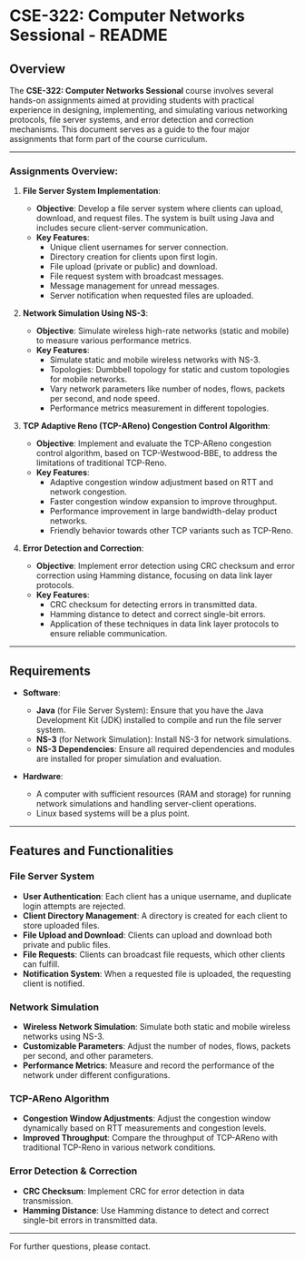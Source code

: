 # CSE-322: Computer Networks Sessional - README

## Overview

The **CSE-322: Computer Networks Sessional** course involves several hands-on assignments aimed at providing students with practical experience in designing, implementing, and simulating various networking protocols, file server systems, and error detection and correction mechanisms. This document serves as a guide to the four major assignments that form part of the course curriculum.

---

### Assignments Overview:

1. **File Server System Implementation**:
   - **Objective**: Develop a file server system where clients can upload, download, and request files. The system is built using Java and includes secure client-server communication.
   - **Key Features**:
     - Unique client usernames for server connection.
     - Directory creation for clients upon first login.
     - File upload (private or public) and download.
     - File request system with broadcast messages.
     - Message management for unread messages.
     - Server notification when requested files are uploaded.
   
2. **Network Simulation Using NS-3**:
   - **Objective**: Simulate wireless high-rate networks (static and mobile) to measure various performance metrics.
   - **Key Features**:
     - Simulate static and mobile wireless networks with NS-3.
     - Topologies: Dumbbell topology for static and custom topologies for mobile networks.
     - Vary network parameters like number of nodes, flows, packets per second, and node speed.
     - Performance metrics measurement in different topologies.

3. **TCP Adaptive Reno (TCP-AReno) Congestion Control Algorithm**:
   - **Objective**: Implement and evaluate the TCP-AReno congestion control algorithm, based on TCP-Westwood-BBE, to address the limitations of traditional TCP-Reno.
   - **Key Features**:
     - Adaptive congestion window adjustment based on RTT and network congestion.
     - Faster congestion window expansion to improve throughput.
     - Performance improvement in large bandwidth-delay product networks.
     - Friendly behavior towards other TCP variants such as TCP-Reno.

4. **Error Detection and Correction**:
   - **Objective**: Implement error detection using CRC checksum and error correction using Hamming distance, focusing on data link layer protocols.
   - **Key Features**:
     - CRC checksum for detecting errors in transmitted data.
     - Hamming distance to detect and correct single-bit errors.
     - Application of these techniques in data link layer protocols to ensure reliable communication.

---

## Requirements

- **Software**:
  - **Java** (for File Server System): Ensure that you have the Java Development Kit (JDK) installed to compile and run the file server system.
  - **NS-3** (for Network Simulation): Install NS-3 for network simulations.
  - **NS-3 Dependencies**: Ensure all required dependencies and modules are installed for proper simulation and evaluation.
  
- **Hardware**:
  - A computer with sufficient resources (RAM and storage) for running network simulations and handling server-client operations.
  - Linux based systems will be a plus point.
  
---

## Features and Functionalities

### File Server System
- **User Authentication**: Each client has a unique username, and duplicate login attempts are rejected.
- **Client Directory Management**: A directory is created for each client to store uploaded files.
- **File Upload and Download**: Clients can upload and download both private and public files.
- **File Requests**: Clients can broadcast file requests, which other clients can fulfill.
- **Notification System**: When a requested file is uploaded, the requesting client is notified.

### Network Simulation
- **Wireless Network Simulation**: Simulate both static and mobile wireless networks using NS-3.
- **Customizable Parameters**: Adjust the number of nodes, flows, packets per second, and other parameters.
- **Performance Metrics**: Measure and record the performance of the network under different configurations.

### TCP-AReno Algorithm
- **Congestion Window Adjustments**: Adjust the congestion window dynamically based on RTT measurements and congestion levels.
- **Improved Throughput**: Compare the throughput of TCP-AReno with traditional TCP-Reno in various network conditions.

### Error Detection & Correction
- **CRC Checksum**: Implement CRC for error detection in data transmission.
- **Hamming Distance**: Use Hamming distance to detect and correct single-bit errors in transmitted data.

---

For further questions, please contact.
